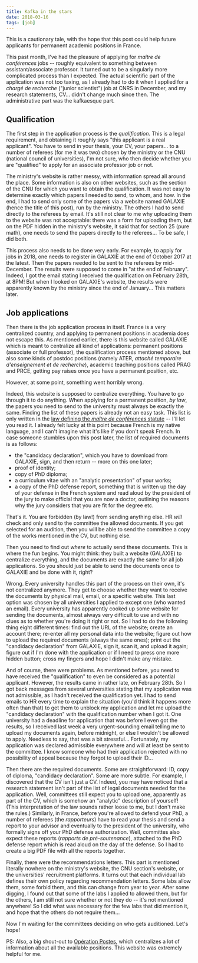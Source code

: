 ```yaml
---
title: Kafka in the stars
date: 2018-03-16
tags: [job]
---
```


This is a cautionary tale, with the hope that this post could help future applicants for permanent academic positions in France.

This past month, I've had the pleasure of applying for *maître de conférences* jobs -- roughly equivalent to something between assistant/associate professor.
It turned out to be a singularly more complicated process than I expected.
The actual scientific part of the application was not too taxing, as I already had to do it when I applied for a *chargé de recherche* ("junior scientist") job at CNRS in December, and my research statements, CV... didn't change much since then.
The administrative part was the kafkaesque part.

## Qualification

The first step in the application process is the *qualification*.
This is a legal requirement, and obtaining it roughly says "this applicant is a real applicant".
You have to send in your thesis, your CV, your papers... to a number of referees (for me it was two) chosen by the ministry or the CNU (national council of universities), I'm not sure, who then decide whether you are "qualified" to apply for an associate professor job or not.

The ministry's website is rather messy, with information spread all around the place.
Some information is also on other websites, such as the section of the CNU for which you want to obtain the qualification.
It was not easy to determine exactly which papers I needed to send, to whom, and how.
In the end, I had to send only some of the papers via a website named GALAXIE (hence the title of this post), run by the ministry.
The others I had to send directly to the referees by email.
It's still not clear to me why uploading them to the website was not acceptable: there was a form for uploading them, but on the PDF hidden in the ministry's website, it said that for section 25 (pure math), one needs to send the papers directly to the referees...
To be safe, I did both.

This process also needs to be done very early.
For example, to apply for jobs in 2018, one needs to register in GALAXIE at the end of October 2017 at the latest.
Then the papers needed to be sent to the referees by mid-December.
The results were supposed to come in "at the end of February".
Indeed, I got the email stating I received the qualification on February 28th, at 8PM!
But when I looked on GALAXIE's website, the results were apparently known by the ministry since the end of January...
This matters later.

## Job applications

Then there is the job application process in itself.
France is a very centralized country, and applying to permanent positions in academia does not escape this.
As mentioned earlier, there is this website called GALAXIE which is meant to centralize all kind of applications: permanent positions (associate or full professor), the qualification process mentioned above, but also some kinds of postdoc positions (namely ATER, *attaché temporaire d'enseignement et de recherche*), academic teaching positions called PRAG and PRCE, getting pay raises once you have a permanent position, etc.

However, at some point, something went horribly wrong.

Indeed, this website is supposed to centralize everything.
You have to go through it to do anything.
When applying for a permanent position, *by law*, the papers you need to send to the university must always be exactly the same.
Finding the list of these papers is already not an easy task.
This list is only written in the [law defining the *maître de conférences* statute](https://www.legifrance.gouv.fr/affichTexte.do?cidTexte=JORFTEXT000030337354&fastPos=1&fastReqId=1358245093&categorieLien=cid&oldAction=rechTexte) -- I'll let you read it.
I already felt lucky at this point because French is my native language, and I can't imagine what it's like if you don't speak French.
In case someone stumbles upon this post later, the list of required documents is as follows:

- the "candidacy declaration", which you have to download from GALAXIE, sign, and then return -- more on this one later;
- proof of identity;
- copy of PhD diploma;
- a curriculum vitae with an "analytic presentation" of your works;
- a copy of the PhD defense report, something that is written up the day of your defense in the French system and read aloud by the president of the jury to make official that you are now a doctor, outlining the reasons why the jury considers that you are fit for the degree etc.

That's it.
You are forbidden (by law!) from sending anything else.
HR *will* check and only send to the committee the allowed documents.
If you get selected for an audition, then you will be able to send the committee a copy of the works mentioned in the CV, but nothing else.

Then you need to find out *where* to actually send these documents.
This is where the fun begins.
You might think: they built a website (GALAXIE) to centralize everything, and the documents are exactly the same for all job applications.
So you should just be able to send the documents once to GALAXIE and be done with it, right?

Wrong.
Every university handles this part of the process on their own, it's not centralized anymore.
They get to choose whether they want to receive the documents by physical mail, email, or a specific website.
This last option was chosen by all universities I applied to except one (who wanted an email).
Every university has apparently cooked up some website for sending the documents, almost always very difficult to use and with no clues as to whether you're doing it right or not.
So I had to do the following thing eight different times: find out the URL of the website; create an account there; re-enter all my personal data into the website; figure out how to upload the required documents (always the same ones); print out the "candidacy declaration" from GALAXIE, sign it, scan it, and upload it again; figure out if I'm done with the application or if I need to press one more hidden button; cross my fingers and hope I didn't make any mistake.

And of course, there were problems.
As mentioned before, you need to have received the "qualification" to even be considered as a potential applicant.
However, the results came in rather late, on February 28th.
So I got back messages from several universities stating that my application was not admissible, as I hadn't received the qualification yet.
I had to send emails to HR every time to explain the situation (you'd think it happens more often than that) to get them to unblock my application and let me upload the "candidacy declaration" with the qualification number when I got it.
One university had a deadline for application that was before I even got the results, so I received last week a very urgent-sounding email telling me to upload my documents again, before midnight, or else I wouldn't be allowed to apply.
Needless to say, that was a bit stressful...
Fortunately, my application was declared admissible everywhere and will at least be sent to the committee.
I know someone who had their application rejected with no possibility of appeal because they forgot to upload their ID...

Then there are the required documents.
Some are straightforward: ID, copy of diploma, "candidacy declaration".
Some are more subtle.
For example, I discovered that the CV isn't just a CV.
Indeed, you may have noticed that a research statement isn't part of the list of legal documents needed for the application.
Well, committees still expect you to upload one, apparently as part of the CV, which is somehow an "analytic" description of yourself!
(This interpretation of the law sounds rather loose to me, but I don't make the rules.)
Similarly, in France, before you're allowed to defend your PhD, a number of referees (the *rapporteurs*) have to read your thesis and send a report to your advisor and eventually to the president of the university, who formally signs off your PhD defense authorization.
Well, committes also expect these reports (*rapports de pré-soutenance*), attached to the PhD defense report which is read aloud on the day of the defense.
So I had to create a big PDF file with all the reports together.

Finally, there were the recommendations letters.
This part is mentioned literally nowhere on the ministry's website, the CNU section's website, or the universities' recruitment platforms.
It turns out that each individual lab defines their own policy regarding recommendation letters.
Some labs allow them, some forbid them, and this can change from year to year.
After some digging, I found out that some of the labs I applied to allowed them, but for the others, I am still not sure whether or not they do -- it's not mentioned anywhere!
So I did what was necessary for the few labs that did mention it, and hope that the others do not require them...

Now I'm waiting for the committees deciding on who gets auditioned.
Let's hope!

PS: Also, a big shout-out to [Opération Postes](http://postes.smai.emath.fr/2018/index.php), which centralizes a lot of information about all the available positions.
This website was extremely helpful for me.
